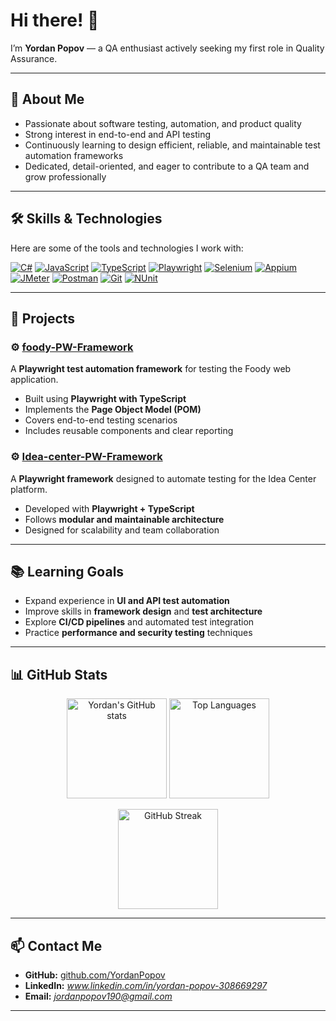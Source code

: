 # Hi there! 👋  
I’m **Yordan Popov** — a QA enthusiast actively seeking my first role in Quality Assurance.

---

## 🚀 About Me

- Passionate about software testing, automation, and product quality  
- Strong interest in end-to-end and API testing  
- Continuously learning to design efficient, reliable, and maintainable test automation frameworks  
- Dedicated, detail-oriented, and eager to contribute to a QA team and grow professionally  

---

## 🛠 Skills & Technologies

Here are some of the tools and technologies I work with:

[![C#](https://img.shields.io/badge/-C%23-239120?logo=c-sharp&logoColor=white)](https://docs.microsoft.com/en-us/dotnet/csharp/) [![JavaScript](https://img.shields.io/badge/-JavaScript-F7DF1E?logo=javascript&logoColor=black)](https://developer.mozilla.org/en-US/docs/Web/JavaScript) [![TypeScript](https://img.shields.io/badge/-TypeScript-3178C6?logo=typescript&logoColor=white)](https://www.typescriptlang.org/) [![Playwright](https://img.shields.io/badge/-Playwright-2EAD33?logo=playwright&logoColor=white)](https://playwright.dev/) [![Selenium](https://img.shields.io/badge/-Selenium-43B02A?logo=selenium&logoColor=white)](https://www.selenium.dev/) [![Appium](https://img.shields.io/badge/-Appium-3DDC84?logo=android&logoColor=white)](https://appium.io/) [![JMeter](https://img.shields.io/badge/-JMeter-D22128?logo=apache&logoColor=white)](https://jmeter.apache.org/) [![Postman](https://img.shields.io/badge/-Postman-FF6C37?logo=postman&logoColor=white)](https://www.postman.com/) [![Git](https://img.shields.io/badge/-Git-F05032?logo=git&logoColor=white)](https://git-scm.com/) [![NUnit](https://img.shields.io/badge/-NUnit-512BD4?logo=.net&logoColor=white)](https://nunit.org/)

---

## 📂 Projects

### ⚙️ [foody-PW-Framework](https://github.com/YordanPopov/foody-PW-Framework)
A **Playwright test automation framework** for testing the Foody web application.  
- Built using **Playwright with TypeScript**  
- Implements the **Page Object Model (POM)**  
- Covers end-to-end testing scenarios  
- Includes reusable components and clear reporting  

### ⚙️ [Idea-center-PW-Framework](https://github.com/YordanPopov/Idea-center-PW-Framework)
A **Playwright framework** designed to automate testing for the Idea Center platform.  
- Developed with **Playwright + TypeScript**  
- Follows **modular and maintainable architecture**  
- Designed for scalability and team collaboration  

---

## 📚 Learning Goals

- Expand experience in **UI and API test automation**  
- Improve skills in **framework design** and **test architecture**  
- Explore **CI/CD pipelines** and automated test integration  
- Practice **performance and security testing** techniques  

---

## 📊 GitHub Stats

<p align="center">
  <img src="https://github-readme-stats.vercel.app/api?username=YordanPopov&show_icons=true&theme=tokyonight" alt="Yordan's GitHub stats" height="160" />
  <img src="https://github-readme-stats.vercel.app/api/top-langs/?username=YordanPopov&layout=compact&theme=tokyonight" alt="Top Languages" height="160" />
</p>

<p align="center">
  <img src="https://github-readme-streak-stats.herokuapp.com/?user=YordanPopov&theme=tokyonight" alt="GitHub Streak" height="160" />
</p>

---

## 📫 Contact Me

- **GitHub:** [github.com/YordanPopov](https://github.com/YordanPopov)  
- **LinkedIn:** *www.linkedin.com/in/yordan-popov-308669297*  
- **Email:** *jordanpopov190@gmail.com*  

---

